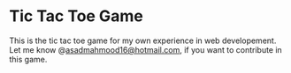 # Tic Tac Toe Game
This is the tic tac toe game for my own experience in web developement.<br />
Let me know @asadmahmood16@hotmail.com, if you want to contribute in this game.
